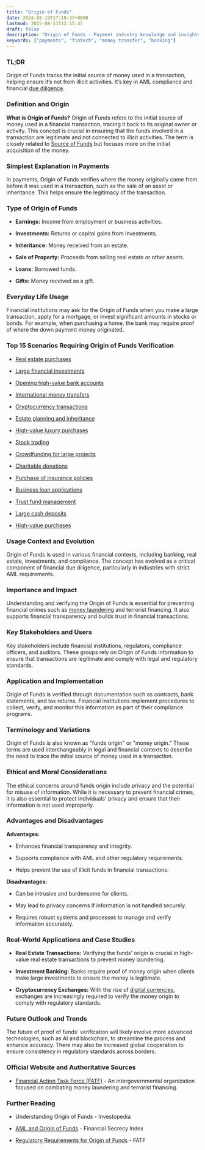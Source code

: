 ```yaml
---
title: "Origin of Funds"
date: 2024-08-19T17:18:37+0000
lastmod: 2025-08-11T12:15:45
draft: false
description: "Origin of Funds - Payment industry knowledge and insights"
keywords: ["payments", "fintech", "money transfer", "banking"]
---
```


### TL;DR

Origin of Funds tracks the initial source of money used in a transaction, helping ensure it’s not from illicit activities. It’s key in AML compliance and financial [due diligence](https://faisalkhanllc.xyz/resources/payments-wiki/d/due-diligence-dd/).

### Definition and Origin

**What is Origin of Funds?** Origin of Funds refers to the initial source of money used in a financial transaction, tracing it back to its original owner or activity. This concept is crucial in ensuring that the funds involved in a transaction are legitimate and not connected to illicit activities. The term is closely related to [Source of Funds](https://faisalkhanllc.xyz/resources/payments-wiki/s/source-of-funds/) but focuses more on the initial acquisition of the money.

### Simplest Explanation in Payments

In payments, Origin of Funds verifies where the money originally came from before it was used in a transaction, such as the sale of an asset or inheritance. This helps ensure the legitimacy of the transaction.

### Type of Origin of Funds

- **Earnings:** Income from employment or business activities.

- **Investments:** Returns or capital gains from investments.

- **Inheritance:** Money received from an estate.

- **Sale of Property:** Proceeds from selling real estate or other assets.

- **Loans:** Borrowed funds.

- **Gifts:** Money received as a gift.

### Everyday Life Usage

Financial institutions may ask for the Origin of Funds when you make a large transaction, apply for a mortgage, or invest significant amounts in stocks or bonds. For example, when purchasing a home, the bank may require proof of where the down payment money originated.

### Top 15 Scenarios Requiring Origin of Funds Verification

- [Real estate purchases](https://www.zillow.com/)

- [Large financial investments](https://www.vanguard.com/)

- [Opening high-value bank accounts](https://www.chase.com/)

- [International money transfers](https://www.westernunion.com/)

- [Cryptocurrency transactions](https://www.coinbase.com/)

- [Estate planning and inheritance](https://www.legalzoom.com/)

- [High-value luxury purchases](https://www.sothebys.com/)

- [Stock trading](https://www.robinhood.com/)

- [Crowdfunding for large projects](https://www.kickstarter.com/)

- [Charitable donations](https://www.redcross.org/)

- [Purchase of insurance policies](https://www.metlife.com/)

- [Business loan applications](https://www.sba.gov/)

- [Trust fund management](https://www.fidelity.com/)

- [Large cash deposits](https://www.bankofamerica.com/)

- [High-value purchases](https://www.ebay.com/)

### Usage Context and Evolution

Origin of Funds is used in various financial contexts, including banking, real estate, investments, and compliance. The concept has evolved as a critical component of financial due diligence, particularly in industries with strict AML requirements.

### Importance and Impact

Understanding and verifying the Origin of Funds is essential for preventing financial crimes such as [money laundering](https://faisalkhanllc.xyz/resources/payments-wiki/m/money-laundering/) and terrorist financing. It also supports financial transparency and builds trust in financial transactions.

### Key Stakeholders and Users

Key stakeholders include financial institutions, regulators, compliance officers, and auditors. These groups rely on Origin of Funds information to ensure that transactions are legitimate and comply with legal and regulatory standards.

### Application and Implementation

Origin of Funds is verified through documentation such as contracts, bank statements, and tax returns. Financial institutions implement procedures to collect, verify, and monitor this information as part of their compliance programs.

### Terminology and Variations

Origin of Funds is also known as "funds origin" or "money origin." These terms are used interchangeably in legal and financial contexts to describe the need to trace the initial source of money used in a transaction.

### Ethical and Moral Considerations

The ethical concerns around funds origin include privacy and the potential for misuse of information. While it is necessary to prevent financial crimes, it is also essential to protect individuals' privacy and ensure that their information is not used improperly.

### Advantages and Disadvantages

**Advantages:**

- Enhances financial transparency and integrity.

- Supports compliance with AML and other regulatory requirements.

- Helps prevent the use of illicit funds in financial transactions.

**Disadvantages:**

- Can be intrusive and burdensome for clients.

- May lead to privacy concerns if information is not handled securely.

- Requires robust systems and processes to manage and verify information accurately.

### Real-World Applications and Case Studies

- **Real Estate Transactions:** Verifying the funds' origin is crucial in high-value real estate transactions to prevent money laundering.

- **Investment Banking:** Banks require proof of money origin when clients make large investments to ensure the money is legitimate.

- **Cryptocurrency Exchanges:** With the rise of [digital currencies](https://faisalkhan.com/learn/payments-wiki/digital-currency/), exchanges are increasingly required to verify the money origin to comply with regulatory standards.

### Future Outlook and Trends

The future of proof of funds' verification will likely involve more advanced technologies, such as AI and blockchain, to streamline the process and enhance accuracy. There may also be increased global cooperation to ensure consistency in regulatory standards across borders.

### Official Website and Authoritative Sources

- [Financial Action Task Force (FATF)](https://www.fatf-gafi.org/) - An intergovernmental organization focused on combating money laundering and terrorist financing.

### Further Reading

- Understanding Origin of Funds - Investopedia

- [AML and Origin of Funds](https://www.financialsecrecyindex.com/) - Financial Secrecy Index

- [Regulatory Requirements for Origin of Funds](https://www.fatf-gafi.org/) - FATF